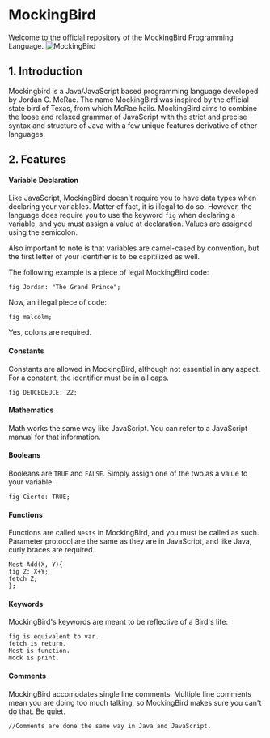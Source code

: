 # MockingBird
Welcome to the official repository of the MockingBird Programming Language.
![MockingBird](http://github.com/J-Play/MockingBird/Logo.png)

## 1. Introduction
Mockingbird is a Java/JavaScript based programming language developed by Jordan C. McRae. The name MockingBird was inspired by the official state bird of Texas, from which McRae hails. MockingBird aims to combine the loose and relaxed grammar of JavaScript with the strict and precise syntax and structure of Java with a few unique features derivative of other languages.

## 2. Features
#### Variable Declaration
Like JavaScript, MockingBird doesn't require you to have data types when declaring your variables. Matter of fact, it is illegal to do so. However, the language does require you to use the keyword <code>fig</code> when declaring a variable, and you must assign a value at declaration. Values are assigned using the semicolon.

Also important to note is that variables are camel-cased by convention, but the first letter of your identifier is to be capitilized as well.

The following example is a piece of legal MockingBird code:
<pre><code>fig Jordan: "The Grand Prince";</code></pre>

Now, an illegal piece of code:
<pre><code>fig malcolm;</code></pre>

Yes, colons are required.

#### Constants
Constants are allowed in MockingBird, although not essential in any aspect. For a constant, the identifier must be in all caps.
<pre><code>fig DEUCEDEUCE: 22;</code></pre>

#### Mathematics
Math works the same way like JavaScript. You can refer to a JavaScript manual for that information.

#### Booleans
Booleans are <code>TRUE</code> and <code>FALSE</code>. Simply assign one of the two as a value to your variable.
<pre><code>fig Cierto: TRUE;</code></pre>

#### Functions
Functions are called <code>Nests</code> in MockingBird, and you must be called as such. Parameter protocol are the same as they are in JavaScript, and like Java, curly braces are required.
<pre><code>Nest Add(X, Y){
fig Z: X+Y;
fetch Z;
};</code></pre>

#### Keywords
MockingBird's keywords are meant to be reflective of a Bird's life:
<pre><code>fig is equivalent to var.
fetch is return.
Nest is function.
mock is print.</code></pre>

#### Comments
MockingBird accomodates single line comments. Multiple line comments mean you are doing too much talking, so MockingBird makes sure you can't do that. Be quiet.
<pre><code>//Comments are done the same way in Java and JavaScript.</code></pre>
